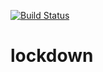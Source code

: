 [![Build Status](https://travis-ci.org/enigmata/lockdown.svg?branch=master)](https://travis-ci.org/enigmata/lockdown)

# lockdown
